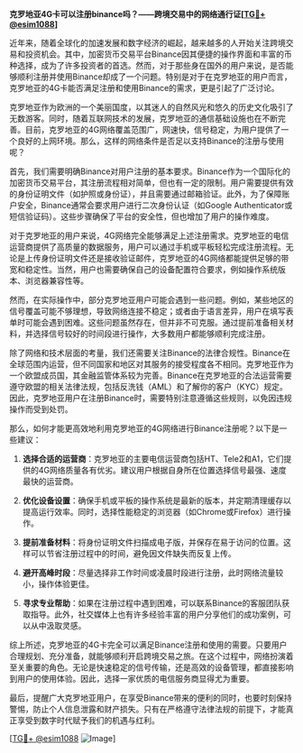 **克罗地亚4G卡可以注册binance吗？——跨境交易中的网络通行证[[TG💪+ @esim1088](https://t.me/s/esim1088)]**

近年来，随着全球化的加速发展和数字经济的崛起，越来越多的人开始关注跨境交易和投资机会。其中，加密货币交易平台Binance因其便捷的操作界面和丰富的币种选择，成为了许多投资者的首选。然而，对于那些身在国外的用户来说，是否能够顺利注册并使用Binance却成了一个问题。特别是对于在克罗地亚的用户而言，克罗地亚的4G卡能否满足注册和使用Binance的需求，更是引起了广泛讨论。

克罗地亚作为欧洲的一个美丽国度，以其迷人的自然风光和悠久的历史文化吸引了无数游客。同时，随着互联网技术的发展，克罗地亚的通信基础设施也在不断完善。目前，克罗地亚的4G网络覆盖范围广，网速快，信号稳定，为用户提供了一个良好的上网环境。那么，这样的网络条件是否足以支持Binance的注册与使用呢？

首先，我们需要明确Binance对用户注册的基本要求。Binance作为一个国际化的加密货币交易平台，其注册流程相对简单，但也有一定的限制。用户需要提供有效的身份证明文件（如护照或身份证），并且需要通过邮箱验证。此外，为了保障账户安全，Binance通常会要求用户进行二次身份认证（如Google Authenticator或短信验证码）。这些步骤确保了平台的安全性，但也增加了用户的操作难度。

对于克罗地亚的用户来说，4G网络完全能够满足上述注册需求。克罗地亚的电信运营商提供了高质量的数据服务，用户可以通过手机或平板轻松完成注册流程。无论是上传身份证明文件还是接收验证邮件，克罗地亚的4G网络都能提供足够的带宽和稳定性。当然，用户也需要确保自己的设备配置符合要求，例如操作系统版本、浏览器兼容性等。

然而，在实际操作中，部分克罗地亚用户可能会遇到一些问题。例如，某些地区的信号覆盖可能不够理想，导致网络连接不稳定；或者由于语言差异，用户在填写表单时可能会遇到困难。这些问题虽然存在，但并非不可克服。通过提前准备相关材料，并选择信号较好的时间段进行操作，大多数用户都能够顺利完成注册。

除了网络和技术层面的考量，我们还需要关注Binance的法律合规性。Binance在全球范围内运营，但不同国家和地区对其服务的接受程度各不相同。克罗地亚作为一个欧盟成员国，其金融监管体系较为完善。Binance在克罗地亚的合法运营需要遵守欧盟的相关法律法规，包括反洗钱（AML）和了解你的客户（KYC）规定。因此，克罗地亚用户在注册Binance时，需要特别注意遵循这些规则，以免因违规操作而受到处罚。

那么，如何才能更高效地利用克罗地亚的4G网络进行Binance注册呢？以下是一些建议：

1. **选择合适的运营商**：克罗地亚的主要电信运营商包括HT、Tele2和A1，它们提供的4G网络质量各有优劣。建议用户根据自身所在位置选择信号最强、速度最快的运营商。

2. **优化设备设置**：确保手机或平板的操作系统是最新的版本，并定期清理缓存以提高运行效率。同时，选择性能稳定的浏览器（如Chrome或Firefox）进行操作。

3. **提前准备材料**：将身份证明文件扫描成电子版，并保存在易于访问的位置。这样可以节省注册过程中的时间，避免因文件缺失而反复上传。

4. **避开高峰时段**：尽量选择非工作时间或凌晨时段进行注册，此时网络流量较小，操作体验更佳。

5. **寻求专业帮助**：如果在注册过程中遇到困难，可以联系Binance的客服团队获取指导。此外，社交媒体上也有许多经验丰富的用户分享他们的成功案例，可以从中汲取灵感。

综上所述，克罗地亚的4G卡完全可以满足Binance注册和使用的需要。只要用户合理规划、充分准备，就能够顺利开启跨境交易之旅。在这个过程中，网络扮演着至关重要的角色。无论是快速稳定的信号传输，还是高效的设备管理，都直接影响到用户的使用体验。因此，选择一家优质的电信服务商显得尤为重要。

最后，提醒广大克罗地亚用户，在享受Binance带来的便利的同时，也要时刻保持警惕，防止个人信息泄露和财产损失。只有在严格遵守法律法规的前提下，才能真正享受到数字时代赋予我们的机遇与红利。

[[TG💪+ @esim1088](https://t.me/s/esim1088) ![Image](https://i.postimg.cc/4NQfJmqS/Snipaste-2025-05-13-00-14-12.png)]